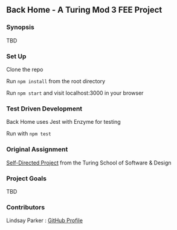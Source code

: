 ## Back Home - A Turing Mod 3 FEE Project

### Synopsis
TBD

<!-- This project contains a card-based interface displaying key information on the people, planets and vehicles of the Star Wars franchise.  This information is called from the [Star Wars API](https://swapi.co/) resulting in nested `fetch` calls and `Promise.all()`.  The project also provides functionality to select and display the user's favorite cards. -->

### Set Up

Clone the repo

Run `npm install` from the root directory

Run `npm start` and visit localhost:3000 in your browser

### Test Driven Development
Back Home uses Jest with Enzyme for testing

Run with `npm test`

### Original Assignment

[Self-Directed Project](http://frontend.turing.io/projects/self-directed-project.html) from the Turing School of Software & Design

### Project Goals
TBD

<!-- * Make informed design decisions to create a user-friendly application.
* Create modular, reusable React components.
* Keep stateful components to a minimum and leverage more functional components.
* Use propTypes to validate props passed to each component. -->

### Contributors

Lindsay Parker : [GitHub Profile](https://github.com/lindsaywparker)
